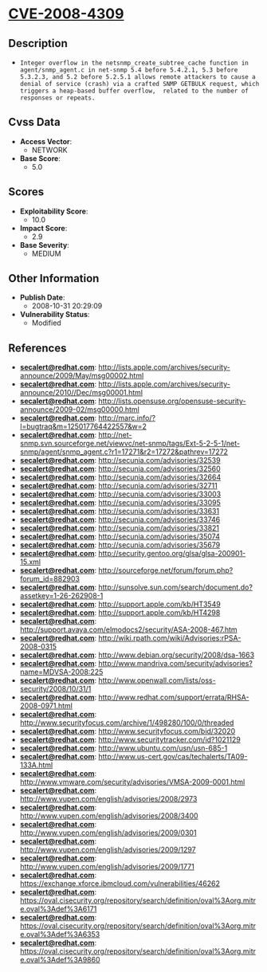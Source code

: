 
# [CVE-2008-4309](https://cve.mitre.org/cgi-bin/cvename.cgi?name=CVE-2008-4309)

## Description

- `Integer overflow in the netsnmp_create_subtree_cache function in agent/snmp_agent.c in net-snmp 5.4 before 5.4.2.1, 5.3 before 5.3.2.3, and 5.2 before 5.2.5.1 allows remote attackers to cause a denial of service (crash) via a crafted SNMP GETBULK request, which triggers a heap-based buffer overflow,  related to the number of responses or repeats.`

## Cvss Data

- **Access Vector**:
  - NETWORK
- **Base Score**:
  - 5.0

## Scores

- **Exploitability Score**:
  - 10.0
- **Impact Score**:
  - 2.9
- **Base Severity**:
  - MEDIUM

## Other Information

- **Publish Date**:
  - 2008-10-31 20:29:09
- **Vulnerability Status**:
  - Modified

## References

- **secalert@redhat.com**: http://lists.apple.com/archives/security-announce/2009/May/msg00002.html
- **secalert@redhat.com**: http://lists.apple.com/archives/security-announce/2010//Dec/msg00001.html
- **secalert@redhat.com**: http://lists.opensuse.org/opensuse-security-announce/2009-02/msg00000.html
- **secalert@redhat.com**: http://marc.info/?l=bugtraq&m=125017764422557&w=2
- **secalert@redhat.com**: http://net-snmp.svn.sourceforge.net/viewvc/net-snmp/tags/Ext-5-2-5-1/net-snmp/agent/snmp_agent.c?r1=17271&r2=17272&pathrev=17272
- **secalert@redhat.com**: http://secunia.com/advisories/32539
- **secalert@redhat.com**: http://secunia.com/advisories/32560
- **secalert@redhat.com**: http://secunia.com/advisories/32664
- **secalert@redhat.com**: http://secunia.com/advisories/32711
- **secalert@redhat.com**: http://secunia.com/advisories/33003
- **secalert@redhat.com**: http://secunia.com/advisories/33095
- **secalert@redhat.com**: http://secunia.com/advisories/33631
- **secalert@redhat.com**: http://secunia.com/advisories/33746
- **secalert@redhat.com**: http://secunia.com/advisories/33821
- **secalert@redhat.com**: http://secunia.com/advisories/35074
- **secalert@redhat.com**: http://secunia.com/advisories/35679
- **secalert@redhat.com**: http://security.gentoo.org/glsa/glsa-200901-15.xml
- **secalert@redhat.com**: http://sourceforge.net/forum/forum.php?forum_id=882903
- **secalert@redhat.com**: http://sunsolve.sun.com/search/document.do?assetkey=1-26-262908-1
- **secalert@redhat.com**: http://support.apple.com/kb/HT3549
- **secalert@redhat.com**: http://support.apple.com/kb/HT4298
- **secalert@redhat.com**: http://support.avaya.com/elmodocs2/security/ASA-2008-467.htm
- **secalert@redhat.com**: http://wiki.rpath.com/wiki/Advisories:rPSA-2008-0315
- **secalert@redhat.com**: http://www.debian.org/security/2008/dsa-1663
- **secalert@redhat.com**: http://www.mandriva.com/security/advisories?name=MDVSA-2008:225
- **secalert@redhat.com**: http://www.openwall.com/lists/oss-security/2008/10/31/1
- **secalert@redhat.com**: http://www.redhat.com/support/errata/RHSA-2008-0971.html
- **secalert@redhat.com**: http://www.securityfocus.com/archive/1/498280/100/0/threaded
- **secalert@redhat.com**: http://www.securityfocus.com/bid/32020
- **secalert@redhat.com**: http://www.securitytracker.com/id?1021129
- **secalert@redhat.com**: http://www.ubuntu.com/usn/usn-685-1
- **secalert@redhat.com**: http://www.us-cert.gov/cas/techalerts/TA09-133A.html
- **secalert@redhat.com**: http://www.vmware.com/security/advisories/VMSA-2009-0001.html
- **secalert@redhat.com**: http://www.vupen.com/english/advisories/2008/2973
- **secalert@redhat.com**: http://www.vupen.com/english/advisories/2008/3400
- **secalert@redhat.com**: http://www.vupen.com/english/advisories/2009/0301
- **secalert@redhat.com**: http://www.vupen.com/english/advisories/2009/1297
- **secalert@redhat.com**: http://www.vupen.com/english/advisories/2009/1771
- **secalert@redhat.com**: https://exchange.xforce.ibmcloud.com/vulnerabilities/46262
- **secalert@redhat.com**: https://oval.cisecurity.org/repository/search/definition/oval%3Aorg.mitre.oval%3Adef%3A6171
- **secalert@redhat.com**: https://oval.cisecurity.org/repository/search/definition/oval%3Aorg.mitre.oval%3Adef%3A6353
- **secalert@redhat.com**: https://oval.cisecurity.org/repository/search/definition/oval%3Aorg.mitre.oval%3Adef%3A9860
